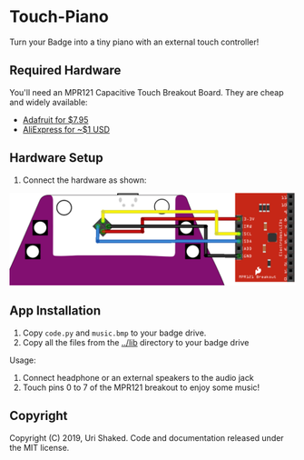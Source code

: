 # Touch-Piano

Turn your Badge into a tiny piano with an external touch controller!

## Required Hardware

You'll need an MPR121 Capacitive Touch Breakout Board. They are cheap and widely available:
* [Adafruit for $7.95](https://www.adafruit.com/product/1982)
* [AliExpress for ~$1 USD](https://www.aliexpress.com/wholesale?SearchText=mpr121+breakout)

## Hardware Setup

1. Connect the hardware as shown:

![MPR121 Badge Connection Diagram](media/badge-mpr121.png)

## App Installation

1. Copy `code.py` and `music.bmp` to your badge drive. 
2. Copy all the files from the [../lib](lib) directory to your badge drive

Usage:

1. Connect headphone or an external speakers to the audio jack
2. Touch pins 0 to 7 of the MPR121 breakout to enjoy some music!

## Copyright

Copyright (C) 2019, Uri Shaked. Code and documentation released under the
MIT license.